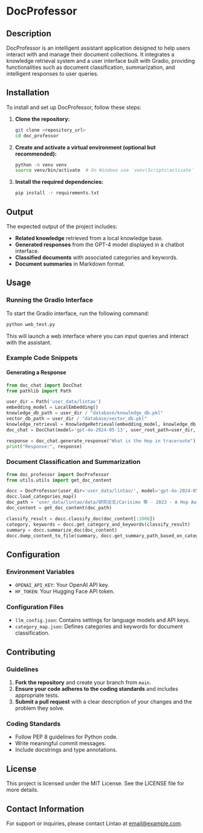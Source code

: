# DocProfessor

## Description
DocProfessor is an intelligent assistant application designed to help users interact with and manage their document collections. It integrates a knowledge retrieval system and a user interface built with Gradio, providing functionalities such as document classification, summarization, and intelligent responses to user queries.

## Installation
To install and set up DocProfessor, follow these steps:

1. **Clone the repository:**
    ```sh
    git clone <repository_url>
    cd doc_professor
    ```

2. **Create and activate a virtual environment (optional but recommended):**
    ```sh
    python -m venv venv
    source venv/bin/activate  # On Windows use `venv\Scripts\activate`
    ```

3. **Install the required dependencies:**
    ```sh
    pip install -r requirements.txt
    ```

## Output
The expected output of the project includes:
- **Related knowledge** retrieved from a local knowledge base.
- **Generated responses** from the GPT-4 model displayed in a chatbot interface.
- **Classified documents** with associated categories and keywords.
- **Document summaries** in Markdown format.

## Usage
### Running the Gradio Interface
To start the Gradio interface, run the following command:
```sh
python web_test.py
```
This will launch a web interface where you can input queries and interact with the assistant.

### Example Code Snippets
#### Generating a Response
```python
from doc_chat import DocChat
from pathlib import Path

user_dir = Path('user_data/lintao')
embedding_model = LocalEmbedding()
knowledge_db_path = user_dir / "database/knowledge_db.pkl"
vector_db_path = user_dir / "database/vector_db.pkl"
knowledge_retrieval = KnowledgeRetrieval(embedding_model, knowledge_db_path, vector_db_path)
doc_chat = DocChat(model='gpt-4o-2024-05-13', user_root_path=user_dir, knowledge_retrieval=knowledge_retrieval)

response = doc_chat.generate_response("What is the Hop in traceroute")
print("Response:", response)
```

### Document Classification and Summarization
```python
from doc_professor import DocProfessor
from utils.utils import get_doc_content

docc = DocProfessor(user_dir='user_data/lintao/', model='gpt-4o-2024-05-13')
docc.load_categories_map()
doc_path = 'user_data/lintao/data/研究论文/Carisimo 等 - 2023 - A Hop Away from Everywhere A View of the Intercon.pdf'
doc_content = get_doc_content(doc_path)

classify_result = docc.classify_doc(doc_content[:1000])
category, keywords = docc.get_category_and_keywords(classify_result)
summary = docc.summarize_doc(doc_content)
docc.dump_content_to_file(summary, docc.get_summary_path_based_on_category(doc_path, category[0]))
```

## Configuration
### Environment Variables
- `OPENAI_API_KEY`: Your OpenAI API key.
- `HF_TOKEN`: Your Hugging Face API token.

### Configuration Files
- `llm_config.json`: Contains settings for language models and API keys.
- `category_map.json`: Defines categories and keywords for document classification.

## Contributing
### Guidelines
1. **Fork the repository** and create your branch from `main`.
2. **Ensure your code adheres to the coding standards** and includes appropriate tests.
3. **Submit a pull request** with a clear description of your changes and the problem they solve.

### Coding Standards
- Follow PEP 8 guidelines for Python code.
- Write meaningful commit messages.
- Include docstrings and type annotations.

## License
This project is licensed under the MIT License. See the LICENSE file for more details.

## Contact Information
For support or inquiries, please contact Lintao at <email@example.com>.